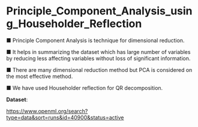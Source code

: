 # Principle_Component_Analysis_using_Householder_Reflection

■ Principle Component Analysis is technique for dimensional reduction.

■ It helps in summarizing the dataset which has large number of variables by reducing less affecting variables without loss of significant information.

■ There are many dimensional reduction method but PCA is considered on the most effective method.

■ We have used Householder reflection for QR decomposition.

**Dataset**:

https://www.openml.org/search?type=data&sort=runs&id=40900&status=active
